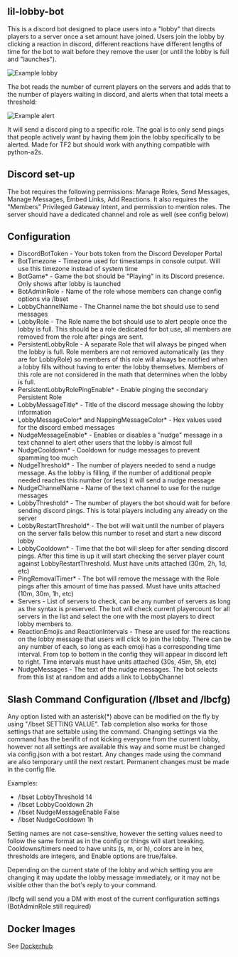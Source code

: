 ## lil-lobby-bot
This is a discord bot designed to place users into a "lobby" that directs players to a server once a set amount have joined. 
Users join the lobby by clicking a reaction in discord, different reactions have different lengths of time for the bot to wait before they remove the user (or until the lobby is full and "launches").

![Example lobby](https://i.imgur.com/Zxvdfil.png)

The bot reads the number of current players on the servers and adds that to the number of players waiting in discord, and alerts when that total meets a threshold:

![Example alert](https://i.imgur.com/ATHpA3z.png)

It will send a discord ping to a specific role. The goal is to only send pings that people actively want by having them join the lobby specifically to be alerted.
Made for TF2 but should work with anything compatible with python-a2s.
## Discord set-up
The bot requires the following permissions: Manage Roles, Send Messages, Manage Messages, Embed Links, Add Reactions. It also requires the "Members" Privileged Gateway Intent, and permission to mention roles.
The server should have a dedicated channel and role as well (see config below)
## Configuration
- DiscordBotToken - Your bots token from the Discord Developer Portal
- BotTimezone - Timezone used for timestamps in console output. Will use this timezone instead of system time
- BotGame* - Game the bot should be "Playing" in its Discord presence. Only shows after lobby is launched
- BotAdminRole - Name of the role whose members can change config options via /lbset
- LobbyChannelName - The Channel name the bot should use to send messages
- LobbyRole - The Role name the bot should use to alert people once the lobby is full. This should be a role dedicated for bot use, all members are removed from the role after pings are sent.
- PersistentLobbyRole - A separate Role that will always be pinged when the lobby is full. Role members are not removed automatically (as they are for LobbyRole) so members of this role will  always be notified when a lobby fills without having to enter the lobby themselves. Members of this role are not considered in the math that determines when the lobby is full.
- PersistentLobbyRolePingEnable* - Enable pinging the secondary Persistent Role
- LobbyMessageTitle* - Title of the discord message showing the lobby information
- LobbyMessageColor* and NappingMessageColor* - Hex values used for the discord embed messages
- NudgeMessageEnable* - Enables or disables a "nudge" message in a text channel to alert other users that the lobby is almost full
- NudgeCooldown* - Cooldown for nudge messages to prevent spamming too much
- NudgeThreshold* - The number of players needed to send a nudge message. As the lobby is filling, if the number of additional people needed reaches this number (or less) it will send a nudge message
- NudgeChannelName - Name of the text channel to use for the nudge messages
- LobbyThreshold* - The number of players the bot should wait for before sending discord pings. This is total players including any already on the server
- LobbyRestartThreshold* - The bot will wait until the number of players on the server falls below this number to reset and start a new discord lobby
- LobbyCooldown* - Time that the bot will sleep for after sending discord pings. After this time is up it will start checking the server player count against LobbyRestartThreshold. Must have units attached (30m, 2h, 1d, etc) 
- PingRemovalTimer* - The bot will remove the message with the Role pings after this amount of time has passed. Must have units attached (10m, 30m, 1h, etc) 
- Servers - List of servers to check, can be any number of servers as long as the syntax is preserved. The bot will check current playercount for all servers in the list and select the one with the most players to direct lobby members to.
- ReactionEmojis and ReactionIntervals - These are used for the reactions on the lobby message that users will click to join the lobby. There can be any number of each, so long as each emoji has a corresponding time interval. From top to bottom in the config they will appear in discord left to right. Time intervals must have units attached (30s, 45m, 5h, etc) 
- NudgeMessages - The text of the nudge messages. The bot selects from this list at random and adds a link to LobbyChannel
## Slash Command Configuration (/lbset and /lbcfg)
Any option listed with an asterisk(*) above can be modified on the fly by using "/lbset SETTING VALUE". Tab completion also works for those settings that are settable using the command.
Changing settings via the command has the benifit of not kicking everyone from the current lobby, however not all settings are available this way and some must be changed via config.json with a bot restart. Any changes made using the command are also temporary until the next restart. Permanent changes must be made in the config file.

Examples:
- /lbset LobbyThreshold 14
- /lbset LobbyCooldown 2h
- /lbset NudgeMessageEnable False
- /lbset NudgeCooldown 1h

Setting names are not case-sensitive, however the setting values need to follow the same format as in the config or things will start breaking.
Cooldowns/timers need to have units (s, m, or h), colors are in hex, thresholds are integers, and Enable options are true/false.

Depending on the current state of the lobby and which setting you are changing it may update the lobby message immediately, or it may not be visible other than the bot's reply to your command.

/lbcfg will send you a DM with most of the current configuration settings (BotAdminRole still required)

## Docker Images
See [Dockerhub](https://hub.docker.com/r/erkston/lobby-bot)
